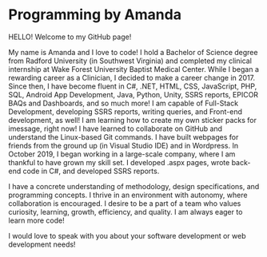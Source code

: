 # Programming by Amanda

HELLO! Welcome to my GitHub page! 

My name is Amanda and I love to code! I hold a Bachelor of Science degree from Radford University (in Southwest Virginia) and completed my clinical internship at Wake Forest University Baptist Medical Center.  While I began a rewarding career as a Clinician, I decided to make a career change in 2017.  Since then, I have become fluent in C#, .NET, HTML, CSS, JavaScript, PHP, SQL, Android App Development, Java, Python, Unity, SSRS reports, EPICOR BAQs and Dashboards, and so much more! I am capable of Full-Stack Development, developing SSRS reports, writing queries, and Front-end development, as well! I am learning how to create my own sticker packs for imessage, right now! I have learned to collaborate on GitHub and understand the Linux-based Git commands.  I have built webpages for friends from the ground up (in Visual Studio IDE) and in Wordpress. In October 2019, I began working in a large-scale company, where I am thankful to have grown my skill set. I  developed .aspx pages, wrote back-end code in C#, and developed SSRS reports.  

I have a concrete understanding of methodology, design specifications, and programming concepts.  I thrive in an environment with autonomy, where collaboration is encouraged.  I desire to be a part of a team who values curiosity, learning, growth, efficiency, and quality.  I am always eager to learn more code! 

I would love to speak with you about your software development or web development needs!
